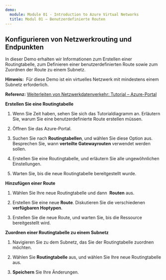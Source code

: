 ```yaml
---
demo:
  module: Module 01 - Introduction to Azure Virtual Networks
  title: Modul 01 – Benutzerdefinierte Routen
---
```

## Konfigurieren von Netzwerkrouting und Endpunkten

In dieser Demo erhalten wir Informationen zum Erstellen einer Routingtabelle, zum Definieren einer benutzerdefinierten Route sowie zum Zuordnen der Route zu einem Subnetz.

**Hinweis:**  Für diese Demo ist ein virtuelles Netzwerk mit mindestens einem Subnetz erforderlich.

**Referenz:** [Weiterleiten von Netzwerkdatenverkehr: Tutorial – Azure-Portal](https://learn.microsoft.com/azure/virtual-network/tutorial-create-route-table-portal#create-a-route-table)

**Erstellen Sie eine Routingtabelle**

1. Wenn Sie Zeit haben, sehen Sie sich das Tutorialdiagramm an. Erläutern Sie, warum Sie eine benutzerdefinierte Route erstellen müssen. 

1. Öffnen Sie das Azure-Portal.

1. Suchen Sie nach **Routingtabellen**, und wählen Sie diese Option aus. Besprechen Sie, wann **verteilte Gatewayrouten** verwendet werden sollen. 

1. Erstellen Sie eine Routingtabelle, und erläutern Sie alle ungewöhnlichen Einstellungen. 

1. Warten Sie, bis die neue Routingtabelle bereitgestellt wurde.

**Hinzufügen einer Route**

1.  Wählen Sie Ihre neue Routingtabelle und dann  **Routen** aus.

1.  Erstellen Sie eine neue **Route**. Diskutieren Sie die verschiedenen **verfügbaren Hoptypen**. 

1.  Erstellen Sie die neue Route, und warten Sie, bis die Ressource bereitgestellt wird.
 
**Zuordnen einer Routingtabelle zu einem Subnetz**

1.  Navigieren Sie zu dem Subnetz, das Sie der Routingtabelle zuordnen möchten.

1.  Wählen Sie **Routingtabelle** aus, und wählen Sie Ihre neue Routingtabelle aus. 

1.  **Speichern** Sie Ihre Änderungen.


